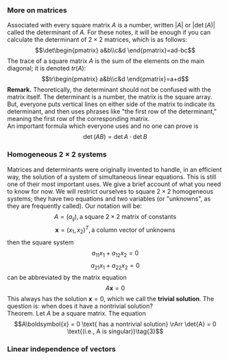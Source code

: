 ### More on matrices
Associated with every square matrix $A$ is a number, written $|A|$ or $|\det(A)|$ called the determinant of $A$. For these notes, it will be enough if you can calculate the determinant of $2 \times 2$ matrices, which is as follows:
$$\det\begin{pmatrix}
a&b\\c&d
\end{pmatrix}=ad-bc$$
The trace of a square matrix $A$ is the sum of the elements on the main diagonal; it is denoted $tr(A)$:
$$tr\begin{pmatrix}
a&b\\c&d
\end{pmatrix}=a+d$$
**Remark.** Theoretically, the determinant should not be confused with the matrix itself. The determinant is a number, the matrix is the square array. But, everyone puts vertical lines on either side of the matrix to indicate its determinant, and then uses phrases like "the first row of the determinant," meaning the first row of the corresponding matrix.  
An important formula which everyone uses and no one can prove is
$$\det{(AB)}=\det{A}\cdot \det{B}\tag{1}$$

### Homogeneous $2 \times 2$ systems
Matrices and determinants were originally invented to handle, in an efficient way, the solution of a system of simultaneous linear equations. This is still one of their most important uses. We give a brief account of what you need to know for now. We will restrict ourselves to square $2 \times 2$ homogeneous systems; they have two equations and two variables (or "unknowns", as they are frequently called). Our notation will be:
$$A = (a_{ij}), \text{a square $2 \times 2$ matrix of constants}$$
$$\boldsymbol{x} = (x_1, x_2)^T, \text{a column vector of unknowns}$$
then the square system
$$a_{11}x_1+a_{12}x_2=0$$
$$a_{21}x_1+a_{22}x_2=0$$
can be abbreviated by the matrix equation
$$A\boldsymbol{x}=0\tag{2}$$
This always has the solution $\boldsymbol{x} = 0$, which we call the **trivial solution**. The question is: when does it have a nontrivial solution?  
Theorem. Let $A$ be a square matrix. The equation 
$$A\boldsymbol{x} = 0 \text{ has a nontrivial solution} \rArr \det{A} = 0 \text{(i.e., A is singular)}\tag{3}$$

### Linear independence of vectors
